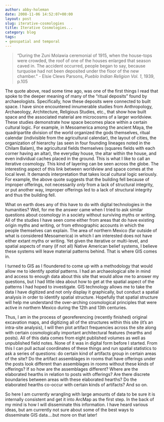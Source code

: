 ```yaml
---
author: abby-holeman
date: 2008-11-06 14:52:07+00:00
layout: post
slug: iterative-cosmologies
title: Iterative Cosmologies...
category: blog
tags:
- geospatial and temporal
---
```


> “During the Zuni Molawia ceremonial of 1915, when the house-tops were crowded, the roof of one of the houses enlarged that season caved in. The accident occurred, people began to say, because turquoise had not been deposited under the floor of the new chamber.” - Elsie Clews Parsons, _Pueblo Indian Religion Vol. 1_, 1939, p.105




The quote above, read some time ago, was one of the first things I read that spoke to the deeper meaning of many of the “ritual deposits” found by archaeologists. Specifically, how these deposits were connected to built space. I have since encountered innumerable studies from Anthropology, Archaeology, Architecture, Religious Studies, etc., that show how built space and the associated material are microcosms of a larger worldview. These studies demonstrate how space becomes place within a certain cultural logic. For example, in Mesoamerica among the ancient Maya, the quadripartite division of the world organized the gods themselves, ritual calendar (indivisible from the agricultural calendar), the layout of cities, the organization of hierarchy (as seen in four founding lineages noted in the Chilam Balam), the agricultural fields themselves (squares fields with each corner having an altar), the everyday house, the altar within the house, and even individual caches placed in the ground. This is what I like to call an iterative cosmology. This kind of layering can be seen across the globe. The interesting aspect of this link between worldview and space comes at the local level.  It demands interpretation that takes local cultural logic seriously. For example, the above quote suggests that the building fell because of improper offerings, not necessarily _only_ from a lack of structural integrity, or put another way, improper offerings led to a lack of structural integrity and thus the building fell.




What on earth does any of this have to do with digital technologies in the humanities? Well, for me the answer came when I tried to ask similar questions about cosmology in a society without surviving myths or writing. All of the studies I have seen come either from areas that do have existing origin myths and writing, or from ethnographic accounts in which the people themselves can explain. The area of northern Mexico (far outside of what is considered Mesoamerica) in which I am interested does not have either extant myths or writing. Yet given the iterative or multi-level, and spatial aspects of many (if not all) Native American belief systems, I believe these systems will leave material patterns behind. That is where GIS comes in.




I turned to GIS as I floundered to come up with a methodology that would allow me to identify _spatial_ patterns. I had an archaeological site in mind and access to enough data about this site that would allow me to answer my questions, but I had little idea about how to get at the spatial aspect of the patterns I had hoped to investigate. GIS technology allows me to take the data I have digitized and not only display it graphically, but conduct a spatial analysis in order to identify spatial structure. Hopefully that spatial structure will help me understand the over-arching cosmological principles that were active in northern Mexico during the 12th and 13th centuries.




Thus, I am in the process of georeferencing (recently finished) original excavation maps, and digitizing all of the structures within this site (it’s an intra-site analysis), I will then plot artifact frequencies across the site along with certain cosmologically important architectural features (hearths and posts). All of this data comes from eight published volumes as well as unpublished field notes. None of it was in digital form before I started. From this I can pull actual coordinates of these things and run spatial statistics to ask a series of questions: do certain kind of artifacts group in certain areas of the site? Do the artifact assemblages in rooms that have offerings under the posts look different than assemblages in rooms without these kinds of offerings? If so how are the assemblages different? Where are the elaborated hearths in relation to posts with offerings? Are there discrete boundaries between areas with these elaborated hearths? Do the elaborated hearths co-occur with certain kinds of artifacts? And so on.




So here I am currently wrangling with large amounts of data to be sure it is internally consistent and get it into ArcMap as the first step. In the back of my mind is how I will disseminate this information. I have heard various ideas, but am currently not sure about some of the best ways to disseminate GIS data….but more on that later!



